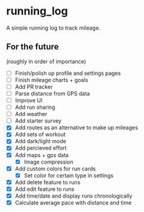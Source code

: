 # running_log

A simple running log to track mileage.

## For the future
(roughly in order of importance)
 - [ ] Finish/polish up profile and settings pages
 - [ ] Finish mileage charts + goals
 - [ ] Add PR tracker
 - [ ] Parse distance from GPS data
 - [ ] Improve UI
 - [ ] Add run sharing
 - [ ] Add weather
 - [ ] Add starter survey
 - [X] Add routes as an alternative to make up mileages
 - [X] Add sets of workout
 - [X] Add dark/light mode
 - [X] Add percieved effort
 - [X] Add maps + gps data
    - [X] Image compression
 - [X] Add custom colors for run cards
   - [X] Set color for certain type in settings
 - [X] Add delete feature to runs
 - [X] Add edit feature to runs
 - [X] Add time/date and display runs chronologically
 - [X] Calculate average pace with distance and time
